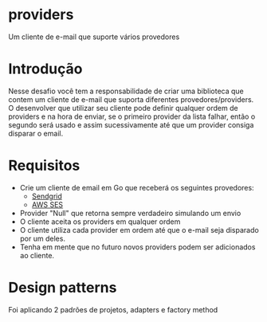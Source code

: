 # providers
Um cliente de e-mail que suporte vários provedores

# Introdução
Nesse desafio você tem a responsabilidade de criar uma biblioteca que contem um cliente de e-mail que suporta diferentes provedores/providers. O desenvolver que utilizar seu cliente pode definir qualquer ordem de providers e na hora de enviar, se o primeiro provider da lista falhar, então o segundo será usado e assim sucessivamente até que um provider consiga disparar o email.

# Requisitos
- Crie um cliente de email em Go que receberá os seguintes provedores:
    - [Sendgrid](https://github.com/sendgrid/sendgrid-go)
    - [AWS SES](https://docs.aws.amazon.com/sdk-for-go/v1/developer-guide/using-ses-with-go-sdk.html)
- Provider "Null" que retorna sempre verdadeiro simulando um envio
- O cliente aceita os providers em qualquer ordem
- O cliente utiliza cada provider em ordem até que o e-mail seja disparado por um deles.
- Tenha em mente que no futuro novos providers podem ser adicionados ao cliente.

# Design patterns
Foi aplicando 2 padrões de projetos, adapters e factory method
